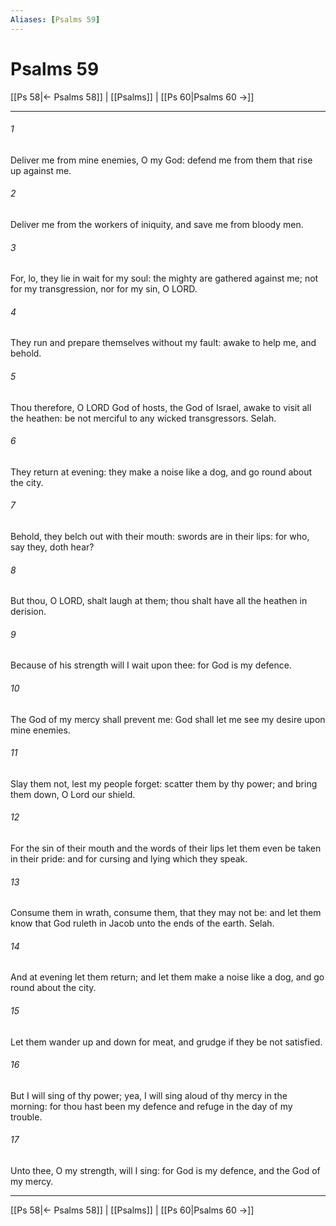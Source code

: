 ```yaml
---
Aliases: [Psalms 59]
---
```

# Psalms 59

[[Ps 58|← Psalms 58]] | [[Psalms]] | [[Ps 60|Psalms 60 →]]
***



###### 1 
Deliver me from mine enemies, O my God: defend me from them that rise up against me. 

###### 2 
Deliver me from the workers of iniquity, and save me from bloody men. 

###### 3 
For, lo, they lie in wait for my soul: the mighty are gathered against me; not for my transgression, nor for my sin, O LORD. 

###### 4 
They run and prepare themselves without my fault: awake to help me, and behold. 

###### 5 
Thou therefore, O LORD God of hosts, the God of Israel, awake to visit all the heathen: be not merciful to any wicked transgressors. Selah. 

###### 6 
They return at evening: they make a noise like a dog, and go round about the city. 

###### 7 
Behold, they belch out with their mouth: swords are in their lips: for who, say they, doth hear? 

###### 8 
But thou, O LORD, shalt laugh at them; thou shalt have all the heathen in derision. 

###### 9 
Because of his strength will I wait upon thee: for God is my defence. 

###### 10 
The God of my mercy shall prevent me: God shall let me see my desire upon mine enemies. 

###### 11 
Slay them not, lest my people forget: scatter them by thy power; and bring them down, O Lord our shield. 

###### 12 
For the sin of their mouth and the words of their lips let them even be taken in their pride: and for cursing and lying which they speak. 

###### 13 
Consume them in wrath, consume them, that they may not be: and let them know that God ruleth in Jacob unto the ends of the earth. Selah. 

###### 14 
And at evening let them return; and let them make a noise like a dog, and go round about the city. 

###### 15 
Let them wander up and down for meat, and grudge if they be not satisfied. 

###### 16 
But I will sing of thy power; yea, I will sing aloud of thy mercy in the morning: for thou hast been my defence and refuge in the day of my trouble. 

###### 17 
Unto thee, O my strength, will I sing: for God is my defence, and the God of my mercy.

***
[[Ps 58|← Psalms 58]] | [[Psalms]] | [[Ps 60|Psalms 60 →]]
